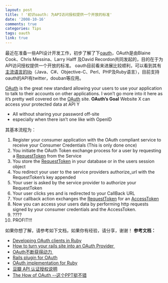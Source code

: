 ```yaml
---
layout: post
title: ! '初识oauth: 为API访问授权提供一个开放的标准'
date: '2008-10-16'
comments: true
categories: Tips
tags: oauth
link: true
---
```

最近在准备一些API设计开发工作，初步了解了下<a href="http://rubyforge.org/projects/oauth/">oauth</a>，OAuth是由Blaine Cook、Chris Messina、Larry Halff 及David Recordon共同发起的，目的在于为API访问授权提供一个开放的标准。
oauth目前看来进展比较顺利，可以看到其有<a href="http://code.google.com/p/oauth/">主流语言的lib</a>（Java、C#、Objective-C、Perl、PHP及Ruby语言），目前支持oauth的API有twitter，douban等应用。

<a href="http://oauth.net/">OAuth</a> is the great new standard allowing your users to use your application to talk to their accounts on other applications. I won’t go more into it here as it’s pretty well covered on the <a href="http://oauth.net/">OAuth</a> site.
<strong>
OAuth’s Goal</strong>
Website X can access your protected data at API Y
<ul>
	<li>All without sharing your password off-site</li>
	<li>especially when there isn’t one like with OpenID</li>
</ul>
其基本流程为：
<ol>
	<li>Register your consumer application with the OAuth compliant service to receive your Consumer Credentials (This is only done once)</li>
	<li>You initiate the OAuth Token exchange process for a user by requesting a <a href="http://code.google.com/p/oauth-plugin/wiki/RequestToken">RequestToken</a> from the Service</li>
	<li>You store the <a href="http://code.google.com/p/oauth-plugin/wiki/RequestToken">RequestToken</a> in your database or in the users session object</li>
	<li>You redirect your user to the service providers authorize_url with the RequestToken’s key appended</li>
	<li>Your user is asked by the service provider to authorize your RequestToken</li>
	<li>Your user clicks yes and is redirected to your CallBack <span class="caps">URL</span></li>
	<li>Your callback action exchanges the <a href="http://code.google.com/p/oauth-plugin/wiki/RequestToken">RequestToken</a> for an <a href="http://code.google.com/p/oauth-plugin/wiki/AccessToken">AccessToken</a></li>
	<li>Now you can access your users data by performing http requests signed by your consumer credentials and the AccessToken.</li>
	<li>????</li>
	<li><span class="caps">PROFIT</span>!!!</li>
</ol>
如果你想了解，请参考如下文档，如果你有经验，请分享，谢谢！
<strong>
参考文档：</strong>
<ul>
	<li><a href="http://stakeventures.com/articles/2008/02/23/developing-oauth-clients-in-ruby">Developing OAuth clients in Ruby </a></li>
	<li><a href="http://stakeventures.com/articles/2007/11/26/how-to-turn-your-rails-site-into-an-oauth-provider">How to turn your rails site into an OAuth Provider </a></li>
	<li><a href="http://www.infoq.com/cn/news/2008/06/oauth_spring">OAuth不断获得动力 </a></li>
	<li><a href="http://github.com/pelle/oauth-plugin/tree/master"><span id="repository_description">Rails plugin for OAuth</span></a></li>
	<li><a href="http://github.com/pelle/oauth/tree/master"><span id="repository_description">OAuth implementation for Ruby</span></a></li>
	<li><span id="repository_description"><a href="http://www.douban.com/service/apidoc/auth">豆瓣 API 认证授权说明</a></span></li>
	<li><span id="repository_description"><a href="http://assets.en.oreilly.com/1/event/3/The%20%22How%22%20of%20OAuth%20Presentation%201.ppt">The How of OAuth --这个PPT挺不错</a>
</span></li>
</ul>
